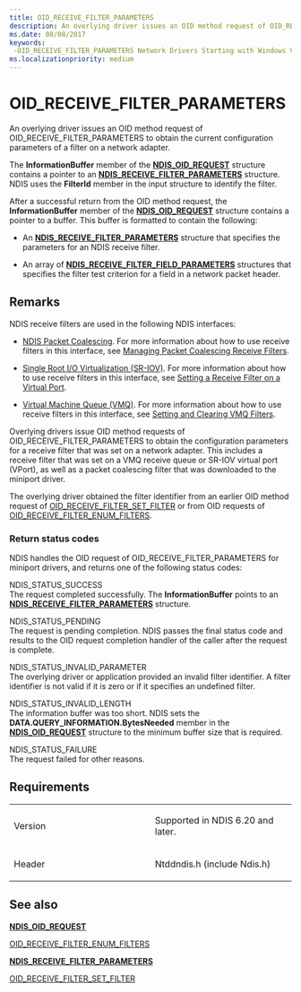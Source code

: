 ```yaml
---
title: OID_RECEIVE_FILTER_PARAMETERS
description: An overlying driver issues an OID method request of OID_RECEIVE_FILTER_PARAMETERS to obtain the current configuration parameters of a filter on a network adapter.
ms.date: 08/08/2017
keywords: 
 -OID_RECEIVE_FILTER_PARAMETERS Network Drivers Starting with Windows Vista
ms.localizationpriority: medium
---
```


# OID\_RECEIVE\_FILTER\_PARAMETERS


An overlying driver issues an OID method request of OID\_RECEIVE\_FILTER\_PARAMETERS to obtain the current configuration parameters of a filter on a network adapter.

The **InformationBuffer** member of the [**NDIS\_OID\_REQUEST**](/windows-hardware/drivers/ddi/oidrequest/ns-oidrequest-ndis_oid_request) structure contains a pointer to an [**NDIS\_RECEIVE\_FILTER\_PARAMETERS**](/windows-hardware/drivers/ddi/ntddndis/ns-ntddndis-_ndis_receive_filter_parameters) structure. NDIS uses the **FilterId** member in the input structure to identify the filter.

After a successful return from the OID method request, the **InformationBuffer** member of the [**NDIS\_OID\_REQUEST**](/windows-hardware/drivers/ddi/oidrequest/ns-oidrequest-ndis_oid_request) structure contains a pointer to a buffer. This buffer is formatted to contain the following:

-   An [**NDIS\_RECEIVE\_FILTER\_PARAMETERS**](/windows-hardware/drivers/ddi/ntddndis/ns-ntddndis-_ndis_receive_filter_parameters) structure that specifies the parameters for an NDIS receive filter.

-   An array of [**NDIS\_RECEIVE\_FILTER\_FIELD\_PARAMETERS**](/windows-hardware/drivers/ddi/ntddndis/ns-ntddndis-_ndis_receive_filter_field_parameters) structures that specifies the filter test criterion for a field in a network packet header.

## Remarks

NDIS receive filters are used in the following NDIS interfaces:

-   [NDIS Packet Coalescing](./ndis-packet-coalescing.md). For more information about how to use receive filters in this interface, see [Managing Packet Coalescing Receive Filters](./guidelines-for-managing-packet-coalescing-receive-filters.md).

-   [Single Root I/O Virtualization (SR-IOV)](./single-root-i-o-virtualization--sr-iov-.md). For more information about how to use receive filters in this interface, see [Setting a Receive Filter on a Virtual Port](./setting-a-receive-filter-on-a-virtual-port.md).

-   [Virtual Machine Queue (VMQ)](./virtual-machine-queue--vmq--in-ndis-6-20.md). For more information about how to use receive filters in this interface, see [Setting and Clearing VMQ Filters](./setting-and-clearing-vmq-filters.md).

Overlying drivers issue OID method requests of OID\_RECEIVE\_FILTER\_PARAMETERS to obtain the configuration parameters for a receive filter that was set on a network adapter. This includes a receive filter that was set on a VMQ receive queue or SR-IOV virtual port (VPort), as well as a packet coalescing filter that was downloaded to the miniport driver.

The overlying driver obtained the filter identifier from an earlier OID method request of [OID\_RECEIVE\_FILTER\_SET\_FILTER](oid-receive-filter-set-filter.md) or from OID requests of [OID\_RECEIVE\_FILTER\_ENUM\_FILTERS](oid-receive-filter-enum-filters.md).

### Return status codes

NDIS handles the OID request of OID\_RECEIVE\_FILTER\_PARAMETERS for miniport drivers, and returns one of the following status codes:

<a href="" id="ndis-status-success"></a>NDIS\_STATUS\_SUCCESS  
The request completed successfully. The **InformationBuffer** points to an [**NDIS\_RECEIVE\_FILTER\_PARAMETERS**](/windows-hardware/drivers/ddi/ntddndis/ns-ntddndis-_ndis_receive_filter_parameters) structure.

<a href="" id="ndis-status-pending"></a>NDIS\_STATUS\_PENDING  
The request is pending completion. NDIS passes the final status code and results to the OID request completion handler of the caller after the request is complete.

<a href="" id="ndis-status-invalid-parameter"></a>NDIS\_STATUS\_INVALID\_PARAMETER  
The overlying driver or application provided an invalid filter identifier. A filter identifier is not valid if it is zero or if it specifies an undefined filter.

<a href="" id="ndis-status-invalid-length"></a>NDIS\_STATUS\_INVALID\_LENGTH  
The information buffer was too short. NDIS sets the **DATA.QUERY\_INFORMATION.BytesNeeded** member in the [**NDIS\_OID\_REQUEST**](/windows-hardware/drivers/ddi/oidrequest/ns-oidrequest-ndis_oid_request) structure to the minimum buffer size that is required.

<a href="" id="ndis-status-failure"></a>NDIS\_STATUS\_FAILURE  
The request failed for other reasons.

## Requirements

<table>
<colgroup>
<col width="50%" />
<col width="50%" />
</colgroup>
<tbody>
<tr class="odd">
<td><p>Version</p></td>
<td><p>Supported in NDIS 6.20 and later.</p></td>
</tr>
<tr class="even">
<td><p>Header</p></td>
<td>Ntddndis.h (include Ndis.h)</td>
</tr>
</tbody>
</table>

## See also


[**NDIS\_OID\_REQUEST**](/windows-hardware/drivers/ddi/oidrequest/ns-oidrequest-ndis_oid_request)

[OID\_RECEIVE\_FILTER\_ENUM\_FILTERS](oid-receive-filter-enum-filters.md)

[**NDIS\_RECEIVE\_FILTER\_PARAMETERS**](/windows-hardware/drivers/ddi/ntddndis/ns-ntddndis-_ndis_receive_filter_parameters)

[OID\_RECEIVE\_FILTER\_SET\_FILTER](oid-receive-filter-set-filter.md)

